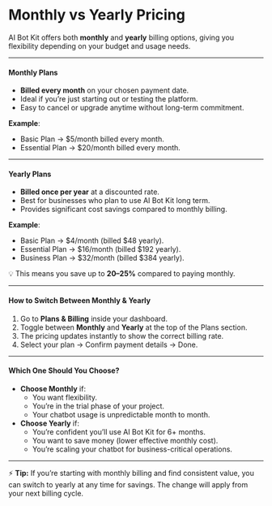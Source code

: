 # Monthly vs Yearly Pricing

AI Bot Kit offers both **monthly** and **yearly** billing options, giving you flexibility depending on your budget and usage needs.

***

#### Monthly Plans

* **Billed every month** on your chosen payment date.
* Ideal if you’re just starting out or testing the platform.
* Easy to cancel or upgrade anytime without long-term commitment.

**Example**:

* Basic Plan → $5/month billed every month.
* Essential Plan → $20/month billed every month.

***

#### Yearly Plans

* **Billed once per year** at a discounted rate.
* Best for businesses who plan to use AI Bot Kit long term.
* Provides significant cost savings compared to monthly billing.

**Example**:

* Basic Plan → $4/month (billed $48 yearly).
* Essential Plan → $16/month (billed $192 yearly).
* Business Plan → $32/month (billed $384 yearly).

💡 This means you save up to **20–25%** compared to paying monthly.

***

#### How to Switch Between Monthly & Yearly

1. Go to **Plans & Billing** inside your dashboard.
2. Toggle between **Monthly** and **Yearly** at the top of the Plans section.
3. The pricing updates instantly to show the correct billing rate.
4. Select your plan → Confirm payment details → Done.

***

#### Which One Should You Choose?

* **Choose Monthly** if:
  * You want flexibility.
  * You’re in the trial phase of your project.
  * Your chatbot usage is unpredictable month to month.
* **Choose Yearly** if:
  * You’re confident you’ll use AI Bot Kit for 6+ months.
  * You want to save money (lower effective monthly cost).
  * You’re scaling your chatbot for business-critical operations.

***

⚡ **Tip:** If you’re starting with monthly billing and find consistent value, you can switch to yearly at any time for savings. The change will apply from your next billing cycle.

